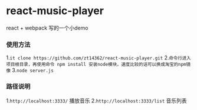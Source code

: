 # react-music-player
react + webpack 写的一个小demo

### 使用方法
1.`it clone https://github.com/zt14362/react-music-player.git`
2.`命令行进入项目根目录，再使用命令 npm install 安装node模块，速度比较的话可以换成淘宝的npm镜像`
3.`node server.js`

### 路径说明
1.`http://localhost:3333/` 播放音乐
2.`http://localhost:3333/list` 音乐列表
